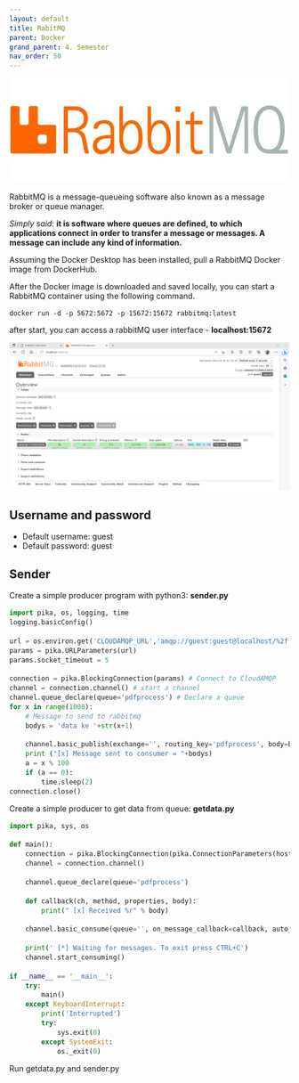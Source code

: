 ```yaml
---
layout: default
title: RabitMQ
parent: Docker
grand_parent: 4. Semester
nav_order: 50
---
```


![](./image/rabitmq.jpg)

RabbitMQ is a message-queueing software also known as a message broker or queue manager. 

*Simply said*: **it is software where queues are defined, to which applications connect in order to transfer a message or messages. A message can include any kind of information.**

Assuming the Docker Desktop has been installed, pull a RabbitMQ Docker image from DockerHub. 

After the Docker image is downloaded and saved locally, you can start a RabbitMQ container using the following command.

    docker run -d -p 5672:5672 -p 15672:15672 rabbitmq:latest

after start, you can access a rabbitMQ user interface - **localhost:15672**

![](./image/rabbitmqweb.png)

## Username and password
- Default username: guest
- Default password: guest

## Sender
Create a simple producer program with python3: **sender.py**

```python
import pika, os, logging, time
logging.basicConfig()

url = os.environ.get('CLOUDAMQP_URL','amqp://guest:guest@localhost/%2f')
params = pika.URLParameters(url)
params.socket_timeout = 5

connection = pika.BlockingConnection(params) # Connect to CloudAMQP
channel = connection.channel() # start a channel
channel.queue_declare(queue='pdfprocess') # Declare a queue
for x in range(1000):
    # Message to send to rabbitmq
    bodys = 'data ke '+str(x+1)
    
    channel.basic_publish(exchange='', routing_key='pdfprocess', body=bodys)
    print ("[x] Message sent to consumer = "+bodys)
    a = x % 100
    if (a == 0):
        time.sleep(2)
connection.close()
```

Create a simple producer to get data from queue: **getdata.py**

```python
import pika, sys, os

def main():
    connection = pika.BlockingConnection(pika.ConnectionParameters(host='localhost'))
    channel = connection.channel()

    channel.queue_declare(queue='pdfprocess')

    def callback(ch, method, properties, body):
        print(" [x] Received %r" % body)

    channel.basic_consume(queue='', on_message_callback=callback, auto_ack=True)

    print(' [*] Waiting for messages. To exit press CTRL+C')
    channel.start_consuming()

if __name__ == '__main__':
    try:
        main()
    except KeyboardInterrupt:
        print('Interrupted')
        try:
            sys.exit(0)
        except SystemExit:
            os._exit(0)
```
Run getdata.py and sender.py